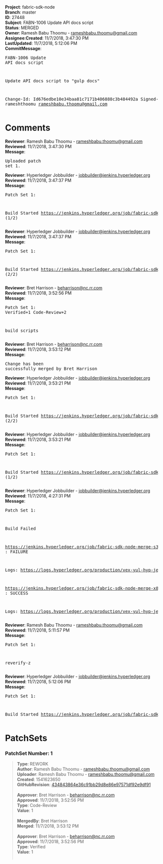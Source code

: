 <strong>Project</strong>: fabric-sdk-node</br><strong>Branch</strong>: master<br><strong>ID</strong>: 27448<br><strong>Subject</strong>: FABN-1006 Update API docs script<br><strong>Status</strong>: MERGED<br><strong>Owner</strong>: Ramesh Babu Thoomu - rameshbabu.thoomu@gmail.com<br><strong>Assignee</strong>:<strong>Created</strong>: 11/7/2018, 3:47:30 PM<br><strong>LastUpdated</strong>: 11/7/2018, 5:12:06 PM<br><strong>CommitMessage</strong>:<br><pre>FABN-1006 Update API docs script

Update API docs script to "gulp docs"

Change-Id: Id676edbe10e34baa81c7171b406888c3b484492a
Signed-off-by: rameshthoomu <rameshbabu.thoomu@gmail.com>
</pre><h1>Comments</h1><strong>Reviewer</strong>: Ramesh Babu Thoomu - rameshbabu.thoomu@gmail.com<br><strong>Reviewed</strong>: 11/7/2018, 3:47:30 PM<br><strong>Message</strong>: <pre>Uploaded patch set 1.</pre><strong>Reviewer</strong>: Hyperledger Jobbuilder - jobbuilder@jenkins.hyperledger.org<br><strong>Reviewed</strong>: 11/7/2018, 3:47:37 PM<br><strong>Message</strong>: <pre>Patch Set 1:

Build Started https://jenkins.hyperledger.org/job/fabric-sdk-node-verify-x86_64/1501/ (1/2)</pre><strong>Reviewer</strong>: Hyperledger Jobbuilder - jobbuilder@jenkins.hyperledger.org<br><strong>Reviewed</strong>: 11/7/2018, 3:47:37 PM<br><strong>Message</strong>: <pre>Patch Set 1:

Build Started https://jenkins.hyperledger.org/job/fabric-sdk-node-verify-s390x/136/ (2/2)</pre><strong>Reviewer</strong>: Bret Harrison - beharrison@nc.rr.com<br><strong>Reviewed</strong>: 11/7/2018, 3:52:56 PM<br><strong>Message</strong>: <pre>Patch Set 1: Verified+1 Code-Review+2

build scripts</pre><strong>Reviewer</strong>: Bret Harrison - beharrison@nc.rr.com<br><strong>Reviewed</strong>: 11/7/2018, 3:53:12 PM<br><strong>Message</strong>: <pre>Change has been successfully merged by Bret Harrison</pre><strong>Reviewer</strong>: Hyperledger Jobbuilder - jobbuilder@jenkins.hyperledger.org<br><strong>Reviewed</strong>: 11/7/2018, 3:53:21 PM<br><strong>Message</strong>: <pre>Patch Set 1:

Build Started https://jenkins.hyperledger.org/job/fabric-sdk-node-merge-s390x/30/ (2/2)</pre><strong>Reviewer</strong>: Hyperledger Jobbuilder - jobbuilder@jenkins.hyperledger.org<br><strong>Reviewed</strong>: 11/7/2018, 3:53:21 PM<br><strong>Message</strong>: <pre>Patch Set 1:

Build Started https://jenkins.hyperledger.org/job/fabric-sdk-node-merge-x86_64/32/ (1/2)</pre><strong>Reviewer</strong>: Hyperledger Jobbuilder - jobbuilder@jenkins.hyperledger.org<br><strong>Reviewed</strong>: 11/7/2018, 4:27:31 PM<br><strong>Message</strong>: <pre>Patch Set 1:

Build Failed 

https://jenkins.hyperledger.org/job/fabric-sdk-node-merge-s390x/30/ : FAILURE

Logs: https://logs.hyperledger.org/production/vex-yul-hyp-jenkins-3/fabric-sdk-node-merge-s390x/30

https://jenkins.hyperledger.org/job/fabric-sdk-node-merge-x86_64/32/ : SUCCESS

Logs: https://logs.hyperledger.org/production/vex-yul-hyp-jenkins-3/fabric-sdk-node-merge-x86_64/32</pre><strong>Reviewer</strong>: Ramesh Babu Thoomu - rameshbabu.thoomu@gmail.com<br><strong>Reviewed</strong>: 11/7/2018, 5:11:57 PM<br><strong>Message</strong>: <pre>Patch Set 1:

reverify-z</pre><strong>Reviewer</strong>: Hyperledger Jobbuilder - jobbuilder@jenkins.hyperledger.org<br><strong>Reviewed</strong>: 11/7/2018, 5:12:06 PM<br><strong>Message</strong>: <pre>Patch Set 1:

Build Started https://jenkins.hyperledger.org/job/fabric-sdk-node-verify-s390x/138/</pre><h1>PatchSets</h1><h3>PatchSet Number: 1</h3><blockquote><strong>Type</strong>: REWORK<br><strong>Author</strong>: Ramesh Babu Thoomu - rameshbabu.thoomu@gmail.com<br><strong>Uploader</strong>: Ramesh Babu Thoomu - rameshbabu.thoomu@gmail.com<br><strong>Created</strong>: 1541623650<br><strong>GitHubRevision</strong>: [434843864e36c91bb29d8e86e97571df92e9df91](https://github.com/hyperledger/fabric-sdk-node/commit/434843864e36c91bb29d8e86e97571df92e9df91)<br><br><strong>Approver</strong>: Bret Harrison - beharrison@nc.rr.com<br><strong>Approved</strong>: 11/7/2018, 3:52:56 PM<br><strong>Type</strong>: Code-Review<br><strong>Value</strong>: 1<br><br><strong>MergedBy</strong>: Bret Harrison<br><strong>Merged</strong>: 11/7/2018, 3:53:12 PM<br><br><strong>Approver</strong>: Bret Harrison - beharrison@nc.rr.com<br><strong>Approved</strong>: 11/7/2018, 3:52:56 PM<br><strong>Type</strong>: Verified<br><strong>Value</strong>: 1<br><br></blockquote>